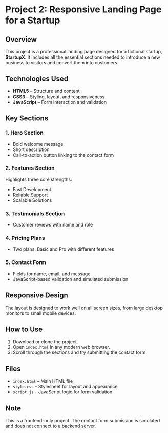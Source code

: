 # Project 2: Responsive Landing Page for a Startup

## Overview

This project is a professional landing page designed for a fictional startup, **StartupX**. It includes all the essential sections needed to introduce a new business to visitors and convert them into customers.

## Technologies Used

- **HTML5** – Structure and content
- **CSS3** – Styling, layout, and responsiveness
- **JavaScript** – Form interaction and validation

## Key Sections

### 1. Hero Section
- Bold welcome message
- Short description
- Call-to-action button linking to the contact form

### 2. Features Section
Highlights three core strengths:
- Fast Development
- Reliable Support
- Scalable Solutions

### 3. Testimonials Section
- Customer reviews with name and role

### 4. Pricing Plans
- Two plans: Basic and Pro with different features

### 5. Contact Form
- Fields for name, email, and message
- JavaScript-based validation and simulated submission

## Responsive Design

The layout is designed to work well on all screen sizes, from large desktop monitors to small mobile devices.

## How to Use

1. Download or clone the project.
2. Open `index.html` in any modern web browser.
3. Scroll through the sections and try submitting the contact form.

## Files

- `index.html` – Main HTML file
- `style.css` – Stylesheet for layout and appearance
- `script.js` – JavaScript logic for form validation

## Note

This is a frontend-only project. The contact form submission is simulated and does not connect to a backend server.
